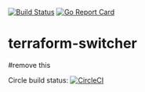 [![Build Status](https://travis-ci.org/warrensbox/terraform-switcher.svg?branch=master)](https://travis-ci.org/warrensbox/terraform-switcher)
[![Go Report Card](https://goreportcard.com/badge/github.com/warrensbox/terraform-switcher)](https://goreportcard.com/report/github.com/warrensbox/terraform-switcher)

# terraform-switcher

#remove this

Circle build status:
[![CircleCI](https://circleci.com/gh/warrensbox/terraform-switcher.svg?style=svg)](https://circleci.com/gh/warrensbox/terraform-switcher)   


